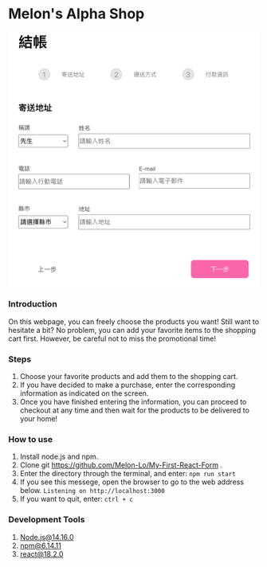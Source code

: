 # Melon's Alpha Shop

![Cover image](https://github.com/Melon-Lo/ALPHA-Shop/blob/main/cover.png?raw=true)

### Introduction

On this webpage, you can freely choose the products you want! Still want to hesitate a bit? No problem, you can add your favorite items to the shopping cart first. However, be careful not to miss the promotional time!

### Steps

1. Choose your favorite products and add them to the shopping cart.
2. If you have decided to make a purchase, enter the corresponding information as indicated on the screen.
3. Once you have finished entering the information, you can proceed to checkout at any time and then wait for the products to be delivered to your home!

### How to use

1. Install node.js and npm.
2. Clone git https://github.com/Melon-Lo/My-First-React-Form .
3. Enter the directory through the terminal, and enter:
   `npm run start`
4. If you see this messege, open the browser to go to the web address below.
   `Listening on http://localhost:3000`
5. If you want to quit, enter:
   `ctrl + c`

### Development Tools

1. Node.js@14.16.0
2. npm@6.14.11
3. react@18.2.0
